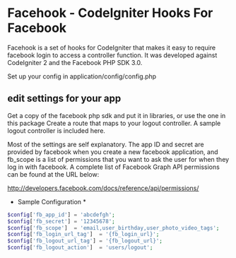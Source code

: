 Facehook - CodeIgniter Hooks For Facebook
=========================================

Facehook is a set of hooks for CodeIgniter that makes it easy to require facebook login to access a controller function. It was developed against CodeIgniter 2 and the Facebook PHP SDK 3.0.

Set up your config in application/config/config.php

edit settings for your app
--------------------------

Get a copy of the facebook php sdk and put it in libraries, or use the one in this package
Create a route that maps to your logout controller. A sample logout controller is included here.

Most of the settings are self explanatory. The app ID and secret are provided by facebook when you create a new facebook application, and fb_scope is a list of permissions that you want to ask the user for when they log in with facebook. A complete list of Facebook Graph API permissions can be found at the URL below:

http://developers.facebook.com/docs/reference/api/permissions/

* Sample Configuration *

```php
$config['fb_app_id'] = 'abcdefgh';
$config['fb_secret'] = '12345678';
$config['fb_scope']  = 'email,user_birthday,user_photo_video_tags';
$config['fb_login_url_tag']  = '{fb_login_url}';
$config['fb_logout_url_tag'] = '{fb_logout_url}';
$config['fb_logout_action']  = 'users/logout';
```